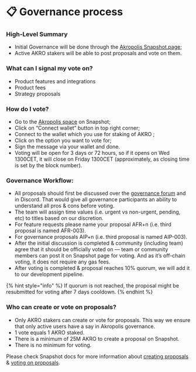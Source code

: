 # 📋 Governance process

### **High-Level Summary**

* Initial Governance will be done through the [Akropolis Snapshot.page](https://snapshot.org/#/akropolis.eth);
* Active AKRO stakers will be able to post proposals and vote on them.

### **What can I signal my vote on?**

* Product features and integrations
* Product fees
* Strategy proposals

### **How do I vote?**

* Go to the [Akropolis space](https://snapshot.org/#/akropolis.eth) on Snapshot;
* Click on “Connect wallet” button in top right corner;
* Connect to the wallet which you use for staking of AKRO ;
* Click on the option you want to vote for;
* Sign the message via your wallet and done.
* Voting will be open for 3 days or 72 hours, so if it opens on Wed 1300CET, it will close on Friday 1300CET (approximately, as closing time is set by the block number).

### **Governance Workflow:**

* All proposals should first be discussed over the [governance forum](https://gov.akropolis.io) and in Discord. That would give all governance participants an ability to understand all pros & cons before voting.
* The team will assign time values (i.e. urgent vs non-urgent, pending, etc) to titles based on our discretion.
* For feature requests please name your proposal AFR+n (i.e. third proposal is named AFR-003).
* For governance proposals AIP+n (i.e. third proposal is named AIP-003).
* After the initial discussion is completed & community (including team) agree that it should be officially voted on — team or community members can post it on Snapshot page for voting. And as it’s off-chain voting, it does not require any gas fees.
* After voting is completed & proposal reaches 10% quorum, we will add it to our development pipeline.

{% hint style="info" %}
If quorum is not reached, the proposal might be resubmitted for voting after 7 days cooldown.
{% endhint %}

### **Who can create or vote on proposals?**

* Only AKRO stakers can create or vote for proposals. This way we ensure that only active users have a say in Akropolis governance.
* 1 vote equals 1 AKRO staked.
* There is a minimum of 25M AKRO to create a proposal on Snapshot.
* There is no minimum for voting.

Please check Snapshot docs for more information about [creating proposals ](https://docs.snapshot.page/guides/create-a-proposal)& [voting on proposals](https://docs.snapshot.page/guides/vote-for-a-proposal).
